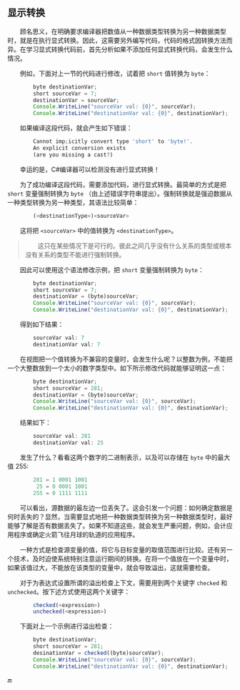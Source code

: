 ## 显示转换

&emsp;&emsp;顾名思义，在明确要求编译器把数值从一种数据类型转换为另一种数据类型时，就是在执行显式转换。因此，这需要另外编写代码，代码的格式因转换方法而异。在学习显式转换代码前，首先分析如果不添加任何显式转换代码，会发生什么情况。

&emsp;&emsp;例如，下面对上一节的代码进行修改，试着把 `short` 值转换为 `byte`：

```javascript
        byte destinationVar;
        short sourceVar = 7;
        destinationVar = sourceVar;
        Console.WriteLine("sourceVar val: {0}", sourceVar);
        Console.WriteLine("destinationVar val: {0}", destinationVar);
```

&emsp;&emsp;如果编译这段代码，就会产生如下错误：

```javascript
        Cannot imp;icitly convert type 'short' to 'byte!'.
        An explicit conversion exists
        (are you missing a cast?)
```

&emsp;&emsp;幸运的是，C#编译器可以检测没有进行显式转换！

&emsp;&emsp;为了成功编译这段代码，需要添加代码，进行显式转换。最简单的方式是把 `short` 变量强制转换为 `byte` （由上述错误字符串提出）。强制转换就是强迫数据从一种类型转换为另一种类型，其语法比较简单：

```javascript
        (<destinationType>)<sourceVar>
```
&emsp;&emsp;这将把 `<sourceVar>` 中的值转换为 `<destinationType>`。


>&emsp;&emsp;这只在某些情况下是可行的。彼此之间几乎没有什么关系的类型或根本没有关系的类型不能进行强制转换。


&emsp;&emsp;因此可以使用这个语法修改示例，把 `short` 变量强制转换为 `byte`：

```javascript
        byte destinationVar;
        short sourceVar = 7;
        destinationVar = (byte)sourceVar;
        Console.WriteLine("sourceVar val: {0}", sourceVar);                    
        Console.WriteLine("destinationVar val: {0}", destinationVar);
```

&emsp;&emsp;得到如下结果：

```javascript
        sourceVar val: 7
        destinationVar val: 7
```

&emsp;&emsp;在视图把一个值转换为不兼容的变量时，会发生什么呢？以整数为例，不能把一个大整数放到一个太小的数字类型中。如下所示修改代码就能够证明这一点：

```javascript
        byte destinationVar;
        short sourceVar = 281;
        destinationVar = (byte)sourceVar;
        Console.WriteLine("sourceVar val: {0}", sourceVar);
        Console.WriteLine("destinationVar val: {0}", destinationVar);
```

&emsp;&emsp;结果如下：

```javascript
        sourceVar val: 281
        destinationVar val: 25
```

&emsp;&emsp;发生了什么？看看这两个数字的二进制表示，以及可以存储在 `byte` 中的最大值 255:

```javascript
        281 = 1 0001 1001
         25 = 0 0001 1001
        255 = 0 1111 1111
```

&emsp;&emsp;可以看出，源数据的最左边一位丢失了。这会引发一个问题：如何确定数据是何时丢失的？显然，当需要显式地把一种数据类型转换为另一种数据类型时，最好能够了解是否有数据丢失了。如果不知道这些，就会发生严重问题，例如，会计应用程序或确定火箭飞往月球的轨道的应用程序。

&emsp;&emsp;一种方式是检查源变量的值，将它与目标变量的取值范围进行比较。还有另一个技术，及时迫使系统特别注意运行期间的转换。在将一个值放在一个变量中时，如果该值过大，不能放在该类型的变量中，就会导致溢出，这就需要检查。

&emsp;&emsp;对于为表达式设置所谓的溢出检查上下文，需要用到两个关键字 `checked` 和 `unchecked`。按下述方式使用这两个关键字：

```javascript
        checked(<expression>)
        unchecked(<expression>)
```
&emsp;&emsp;下面对上一个示例进行溢出检查：

```javascript
        byte destinationVar;
        short sourceVar = 281;
        desinationVar = checked((byte)sourceVar);
        Console.WriteLine("sourceVar val: {0}", sourceVar);        
        Console.WriteLine("destinationVar val: {0}", destinationVar);
```















🔚